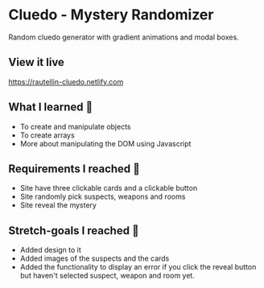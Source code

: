 # Cluedo - Mystery Randomizer

Random cluedo generator with gradient animations and modal boxes. 

## View it live

https://rautellin-cluedo.netlify.com

## What I learned 🧠

* To create and manipulate objects
* To create arrays
* More about manipulating the DOM using Javascript

## Requirements I reached 🧪

* Site have three clickable cards and a clickable button
* Site randomly pick suspects, weapons and rooms
* Site reveal the mystery

## Stretch-goals I reached 🧘

* Added design to it
* Added images of the suspects and the cards
* Added the functionality to display an error if you click the reveal button but haven't selected suspect, weapon and room yet.


